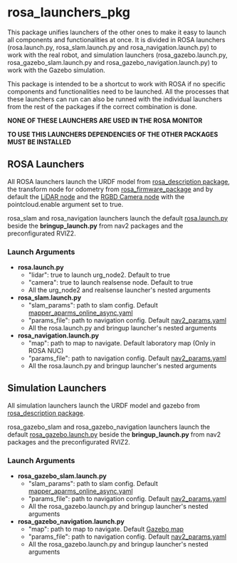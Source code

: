 # rosa_launchers_pkg

This package unifies launchers of the other ones to make it easy to launch all components and functionalities at once.
It is divided in ROSA launchers (rosa.launch.py, rosa_slam.launch.py and rosa_navigation.launch.py) to work with the real robot, and simulation launchers (rosa_gazebo.launch.py, rosa_gazebo_slam.launch.py and rosa_gazebo_navigation.launch.py) to work with the Gazebo simulation.

This package is intended to be a shortcut to work with ROSA if no specific components and functionalities need to be launched. All the processes that these launchers can run can also be runned with the individual launchers from the rest of the packages if the correct combination is done.

**NONE OF THESE LAUNCHERS ARE USED IN THE ROSA MONITOR**

**TO USE THIS LAUNCHERS DEPENDENCIES OF THE OTHER PACKAGES MUST BE INSTALLED**

## ROSA Launchers
All ROSA launchers launch the URDF model from [rosa_description package](../rosa_description/description/rosa/), the transform node for odometry from [rosa_firmware_package](../rosa_firmware/rosa_driver/rosa_driver.cpp) and by default the [LiDAR node](../urg_node2/launch/urg_node2.launch.py) and the [RGBD Camera node](../rosa_camera/realsense-ros/realsense2_camera/launch/rs_launch.py) with the pointcloud.enable argument set to true. 

rosa_slam and rosa_navigation launchers launch the default [rosa.launch.py](launch/rosa.launch.py) beside the **bringup_launch.py** from nav2 packages and the preconfigurated RVIZ2.

### Launch Arguments

- **rosa.launch.py**
  - "lidar": true to launch urg_node2. Default to true
  - "camera": true to launch realsense node. Default to true
  - All the urg_node2 and realsense launcher's nested arguments
- **rosa_slam.launch.py**
  - "slam_params": path to slam config. Default [mapper_aparms_online_async.yaml](../rosa_description/config/mapper_params_online_async.yaml)
  - "params_file": path to navigation config. Default [nav2_params.yaml](../rosa_description/config/nav2_params.yaml)
  - All the rosa.launch.py and bringup launcher's nested arguments
- **rosa_navigation.launch.py**
  - "map": path to map to navigate. Default laboratory map (Only in ROSA NUC)
  - "params_file": path to navigation config. Default [nav2_params.yaml](../rosa_description/config/nav2_params.yaml)
  - All the rosa.launch.py and bringup launcher's nested arguments

## Simulation Launchers
All simulation launchers launch the URDF model and gazebo from [rosa_description package](../rosa_description/description/rosa/). 

rosa_gazebo_slam and rosa_gazebo_navigation launchers launch the default [rosa_gazebo.launch.py](launch/rosa_gazebo.launch.py) beside the **bringup_launch.py** from nav2 packages and the preconfigurated RVIZ2.

### Launch Arguments

- **rosa_gazebo_slam.launch.py**
  - "slam_params": path to slam config. Default [mapper_aparms_online_async.yaml](../rosa_description/config/mapper_params_online_async.yaml)
  - "params_file": path to navigation config. Default [nav2_params.yaml](../rosa_description/config/nav2_params.yaml)
  - All the rosa_gazebo.launch.py and bringup launcher's nested arguments
- **rosa_gazebo_navigation.launch.py**
  - "map": path to map to navigate. Default [Gazebo map](../rosa_description/gz_slam_map/gaz_world.yaml)
  - "params_file": path to navigation config. Default [nav2_params.yaml](../rosa_description/config/nav2_params.yaml)
  - All the rosa_gazebo.launch.py and bringup launcher's nested arguments
